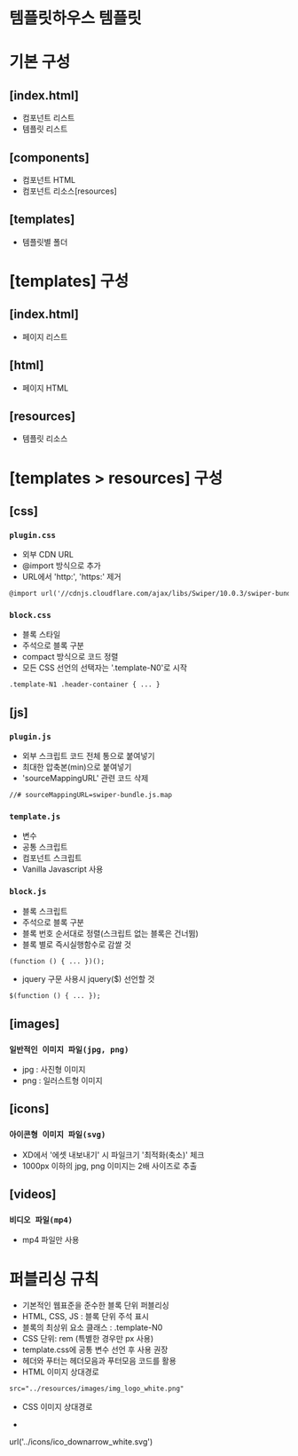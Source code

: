 # 템플릿하우스 템플릿
# 기본 구성
## [index.html]
- 컴포넌트 리스트
- 템플릿 리스트
## [components]
- 컴포넌트 HTML
- 컴포넌트 리소스[resources]
## [templates]
- 템플릿별 폴더

# [templates] 구성
## [index.html]
- 페이지 리스트
## [html]
- 페이지 HTML
## [resources]
- 템플릿 리소스

# [templates > resources] 구성
## [css]
### `plugin.css`
- 외부 CDN URL
- @import 방식으로 추가
- URL에서 'http:', 'https:' 제거
```html
@import url('//cdnjs.cloudflare.com/ajax/libs/Swiper/10.0.3/swiper-bundle.css');
```
### `block.css`
- 블록 스타일
- 주석으로 블록 구분
- compact 방식으로 코드 정렬
- 모든 CSS 선언의 선택자는 '.template-N0'로 시작
```html
.template-N1 .header-container { ... }
```
## [js]
### `plugin.js`
- 외부 스크립트 코드 전체 통으로 붙여넣기
- 최대한 압축본(min)으로 붙여넣기
- 'sourceMappingURL' 관련 코드 삭제
```html
//# sourceMappingURL=swiper-bundle.js.map
```
### `template.js`
- 변수
- 공통 스크립트
- 컴포넌트 스크립트
- Vanilla Javascript 사용
### `block.js`
- 블록 스크립트
- 주석으로 블록 구분
- 블록 번호 순서대로 정렬(스크립트 없는 블록은 건너뜀)
- 블록 별로 즉시실행함수로 감쌀 것
```html
(function () { ... })();
```
- jquery 구문 사용시 jquery($) 선언할 것
```html
$(function () { ... });
```
## [images]
### `일반적인 이미지 파일(jpg, png)`
- jpg : 사진형 이미지
- png : 일러스트형 이미지
## [icons]
### `아이콘형 이미지 파일(svg)`
- XD에서 '에셋 내보내기' 시 파일크기 '최적화(축소)' 체크
- 1000px 이하의 jpg, png 이미지는 2배 사이즈로 추출
## [videos]
### `비디오 파일(mp4)`
- mp4 파일만 사용
# 퍼블리싱 규칙
- 기본적인 웹표준을 준수한 블록 단위 퍼블리싱
- HTML, CSS, JS : 블록 단위 주석 표시
- 블록의 최상위 요소 클래스 : .template-N0
- CSS 단위: rem (특별한 경우만 px 사용)
- template.css에 공통 변수 선언 후 사용 권장
- 헤더와 푸터는 헤더모음과 푸터모음 코드를 활용
- HTML 이미지 상대경로
```html
src="../resources/images/img_logo_white.png"
```
- CSS 이미지 상대경로
- ```html
url('../icons/ico_downarrow_white.svg')
```
